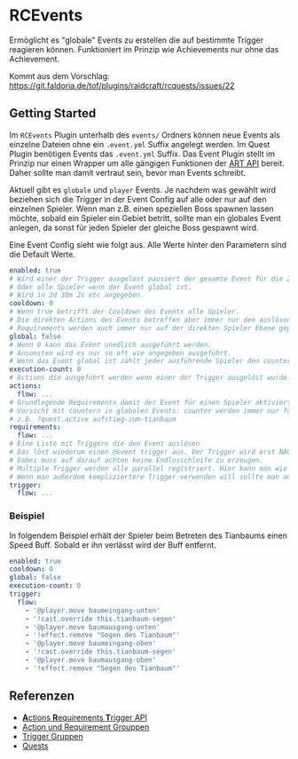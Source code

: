 # RCEvents

Ermöglicht es "globale" Events zu erstellen die auf bestimmte Trigger reagieren können. Funktioniert im Prinzip wie Achievements nur ohne das Achievement.

Kommt aus dem Vorschlag: https://git.faldoria.de/tof/plugins/raidcraft/rcquests/issues/22

## Getting Started

Im `RCEvents` Plugin unterhalb des `events/` Ordners können neue Events als einzelne Dateien ohne ein `.event.yml` Suffix angelegt werden. Im Quest Plugin benötigen Events das `.event.yml` Suffix.
Das Event Plugin stellt im Prinzip nur einen Wrapper um alle gängigen Funktionen der [ART API](https://git.faldoria.de/tof/plugins/raidcraft/raidcraft-api/blob/master/docs/ART-API.md) bereit. Daher sollte man damit vertraut sein, bevor man Events schreibt.

Aktuell gibt es `globale` und `player` Events. Je nachdem was gewählt wird beziehen sich die Trigger in der Event Config auf alle oder nur auf den einzelnen Spieler. Wenn man z.B. einen speziellen Boss spawnen lassen möchte, sobald ein Spieler ein Gebiet betritt, sollte man ein globales Event anlegen, da sonst für jeden Spieler der gleiche Boss gespawnt wird.

Eine Event Config sieht wie folgt aus. Alle Werte hinter den Parametern sind die Default Werte.

```yml
enabled: true
# Wird einer der Trigger ausgelöst pausiert der gesamte Event für die Zeit des Cooldowns für den auslösenden Spieler.
# Oder alle Spieler wenn der Event global ist.
# Wird in 2d 30m 2s etc angegeben.
cooldown: 0
# Wenn true betrifft der Cooldown des Events alle Spieler.
# Die direkten Actions des Events betreffen aber immer nur den auslösenden Spieler.
# Requirements werden auch immer nur auf der direkten Spieler Ebene geprüft.
global: false
# Wenn 0 kann das Event unedlich ausgeführt werden.
# Ansonsten wird es nur so oft wie angegeben ausgeführt.
# Wenn das Event global ist zählt jeder ausführende Spieler den counter um eins hoch.
execution-count: 0
# Actions die ausgeführt werden wenn einer der Trigger ausgelöst wurde.
actions:
  flow: ...
# Grundlegende Requirements damit der Event für einen Spieler aktiviert wird.
# Vorsicht mit countern in globalen Events: counter werden immer nur für Spieler gezählt und nicht für alle.
# z.B. ?quest.active aufstieg-zum-tianbaum
requirements:
  flow: ...
# Eine Liste mit Triggern die den Event auslösen
# Das löst wiederum einen @event trigger aus. Der Trigger wird erst NACH der Ausführung der Event Actions ausgelöst.
# Dabei muss auf darauf achten keine Endlosschleife zu erzeugen.
# Multiple Trigger werden alle parallel registriert. Hier kann man wie in anderen ART Configs auch Requirement und Action Groups verwenden.
# Wenn man außerdem kompliziertere Trigger verwenden will sollte man auf Trigger Groups zurückgreifen.
trigger:
  flow: ...
```

### Beispiel

In folgendem Beispiel erhält der Spieler beim Betreten des Tianbaums einen Speed Buff. Sobald er ihn verlässt wird der Buff entfernt.

```yml
enabled: true
cooldown: 0
global: false
execution-count: 0
trigger:
  flow:
    - '@player.move baumeingang-unten'
    - '!cast.override this.tianbaum-segen'
    - '@player.move baumausgang-unten'
    - '!effect.remove "Segen des Tianbaum"'
    - '@player.move baumeingang-oben'
    - '!cast.override this.tianbaum-segen'
    - '@player.move baumausgang-oben'
    - '!effect.remove "Segen des Tianbaum"'
```

## Referenzen

- [**A**ctions **R**equirements **T**rigger API](https://git.faldoria.de/tof/plugins/raidcraft/raidcraft-api/blob/master/docs/ART-API.md)
- [Action und Requirement Grouppen](https://git.faldoria.de/tof/plugins/raidcraft/raidcraft-api/blob/master/docs/ART-API.md#alias-groups)
- [Trigger Gruppen](https://git.faldoria.de/tof/plugins/raidcraft/raidcraft-api/blob/master/docs/ART-API.md#alias-groups)
- [Quests](https://git.faldoria.de/tof/plugin-configs/quests/blob/develop/docs/QUEST-DEVELOPER.md)